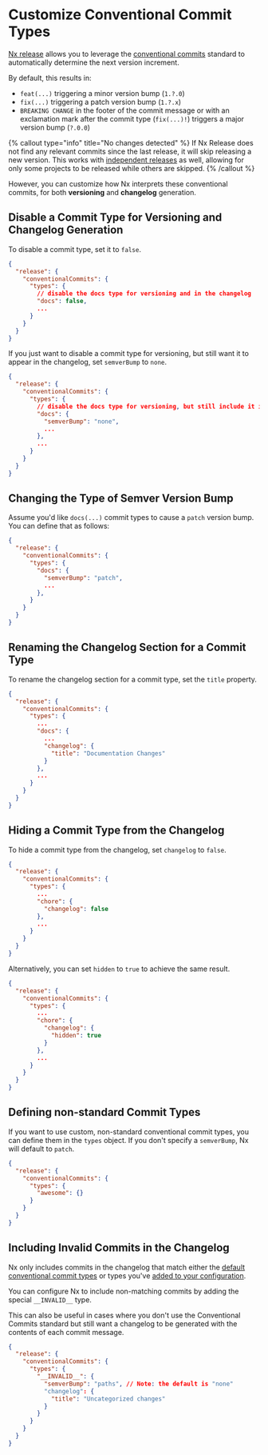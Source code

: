 # Customize Conventional Commit Types

[Nx release](/features/manage-releases) allows you to leverage the [conventional commits](/recipes/nx-release/automatically-version-with-conventional-commits) standard to automatically determine the next version increment.

By default, this results in:

- `feat(...)` triggering a minor version bump (`1.?.0`)
- `fix(...)` triggering a patch version bump (`1.?.x`)
- `BREAKING CHANGE` in the footer of the commit message or with an exclamation mark after the commit type (`fix(...)!`) triggers a major version bump (`?.0.0`)

{% callout type="info" title="No changes detected" %}
If Nx Release does not find any relevant commits since the last release, it will skip releasing a new version. This works with [independent releases](/recipes/nx-release/release-projects-independently) as well, allowing for only some projects to be released while others are skipped.
{% /callout %}

However, you can customize how Nx interprets these conventional commits, for both **versioning** and **changelog** generation.

## Disable a Commit Type for Versioning and Changelog Generation

To disable a commit type, set it to `false`.

```json {% fileName="nx.json" %}
{
  "release": {
    "conventionalCommits": {
      "types": {
        // disable the docs type for versioning and in the changelog
        "docs": false,
        ...
      }
    }
  }
}
```

If you just want to disable a commit type for versioning, but still want it to appear in the changelog, set `semverBump` to `none`.

```json {% fileName="nx.json" %}
{
  "release": {
    "conventionalCommits": {
      "types": {
        // disable the docs type for versioning, but still include it in the changelog
        "docs": {
          "semverBump": "none",
          ...
        },
        ...
      }
    }
  }
}
```

## Changing the Type of Semver Version Bump

Assume you'd like `docs(...)` commit types to cause a `patch` version bump. You can define that as follows:

```json {% fileName="nx.json" %}
{
  "release": {
    "conventionalCommits": {
      "types": {
        "docs": {
          "semverBump": "patch",
          ...
        },
      }
    }
  }
}
```

## Renaming the Changelog Section for a Commit Type

To rename the changelog section for a commit type, set the `title` property.

```json {% fileName="nx.json" %}
{
  "release": {
    "conventionalCommits": {
      "types": {
        ...
        "docs": {
          ...
          "changelog": {
            "title": "Documentation Changes"
          }
        },
        ...
      }
    }
  }
}
```

## Hiding a Commit Type from the Changelog

To hide a commit type from the changelog, set `changelog` to `false`.

```json {% fileName="nx.json" %}
{
  "release": {
    "conventionalCommits": {
      "types": {
        ...
        "chore": {
          "changelog": false
        },
        ...
      }
    }
  }
}
```

Alternatively, you can set `hidden` to `true` to achieve the same result.

```json {% fileName="nx.json" %}
{
  "release": {
    "conventionalCommits": {
      "types": {
        ...
        "chore": {
          "changelog": {
            "hidden": true
          }
        },
        ...
      }
    }
  }
}
```

## Defining non-standard Commit Types

If you want to use custom, non-standard conventional commit types, you can define them in the `types` object. If you don't specify a `semverBump`, Nx will default to `patch`.

```json {% fileName="nx.json" %}
{
  "release": {
    "conventionalCommits": {
      "types": {
        "awesome": {}
      }
    }
  }
}
```

## Including Invalid Commits in the Changelog

Nx only includes commits in the changelog that match either the [default conventional commit types](https://github.com/nrwl/nx/blob/master/packages/nx/src/command-line/release/config/conventional-commits.ts) or types you've [added to your configuration](#defining-non-standard-commit-types).

You can configure Nx to include non-matching commits by adding the special `__INVALID__` type.

This can also be useful in cases where you don't use the Conventional Commits standard but still want a changelog to be generated with the contents of each commit message.

```json {% fileName="nx.json" %}
{
  "release": {
    "conventionalCommits": {
      "types": {
        "__INVALID__": {
          "semverBump": "paths", // Note: the default is "none"
          "changelog": {
            "title": "Uncategorized changes"
          }
        }
      }
    }
  }
}
```

